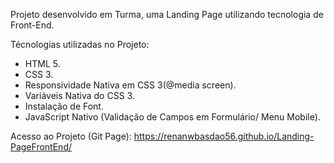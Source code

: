 Projeto desenvolvido em Turma, uma Landing Page utilizando tecnologia de Front-End.

Técnologias utilizadas no Projeto:
- HTML 5.
- CSS 3.
- Responsividade Nativa em CSS 3(@media screen).
- Variáveis Nativa do CSS 3.
- Instalação de Font.
- JavaScript Nativo (Validação de Campos em Formulário/ Menu Mobile).

Acesso ao Projeto (Git Page):
https://renanwbasdao56.github.io/Landing-PageFrontEnd/
